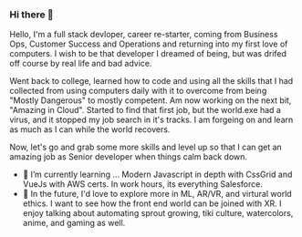 ### Hi there 👋

<!--
**hmaw/hmaw** is a ✨ _special_ ✨ repository because its `README.md` (this file) appears on your GitHub profile.

Here are some ideas to get you started:

- 🔭 I’m currently working on ...a fresh job.
- 🌱 I’m currently learning ...AWS and Salesforce of all things.
- 💬 Ask me about ...anything, I'm willing to help as much as I can.
- 📫 How to reach me: <- email
- 😄 Pronouns: ... she/her
-->
Hello, I'm a full stack devloper, career re-starter, coming from Business Ops, Customer Success and Operations and returning into my first love of computers.  I wish to be that developer I dreamed of being, but was drifed off course by real life and bad advice. 

Went back to college, learned how to code and using all the skills that I had collected from using computers daily with it to overcome from being "Mostly Dangerous" to mostly competent.  Am now working on the next bit, "Amazing in Cloud".
Started to find that first job, but the world.exe had a virus, and it stopped my job search in it's tracks.  I am forgeing on and learn as much as I can while the world recovers.

Now, let's go and grab some more skills and level up so that I can get an amazing job as Senior developer when things calm back down.   

- 🌱 I’m currently learning ... Modern Javascript in depth with CssGrid and VueJs with AWS certs.  In work hours, its everything Salesforce.
- 🔭 In the future, I'd love to explore more in ML, AR/VR, and virtural world ethics. I want to see how the front end world can be joined with XR.
I enjoy talking about automating sprout growing, tiki culture, watercolors, anime, and gaming as well. 

